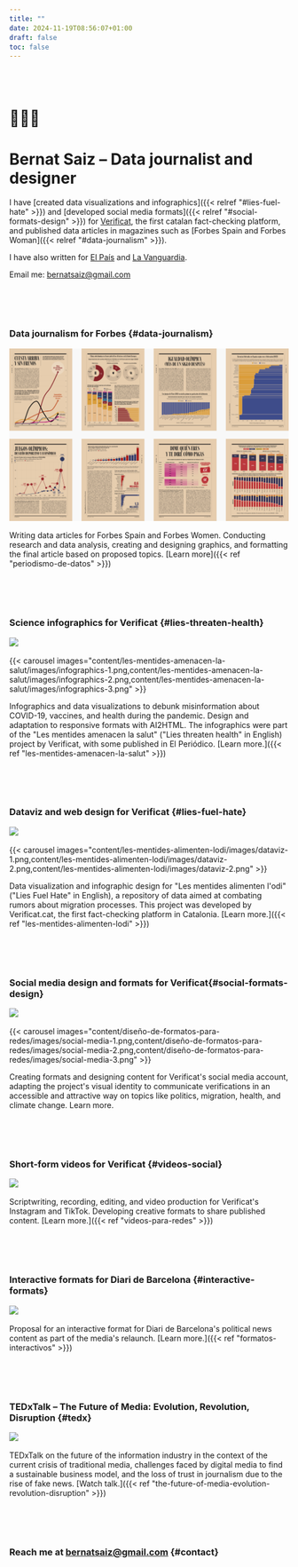 ```yaml
---
title: ""
date: 2024-11-19T08:56:07+01:00
draft: false
toc: false
---
```


<br><br>

# 👨🏻‍💻

# Bernat Saiz – Data journalist and designer

I have [created data visualizations and infographics]({{< relref "#lies-fuel-hate" >}}) and [developed social media formats]({{< relref "#social-formats-design" >}}) for [Verificat](https://www.verificat.cat/), the first catalan fact-checking platform, and published data articles in magazines such as [Forbes Spain and Forbes Woman]({{< relref "#data-journalism" >}}).

I have also written for [El País](https://elpais.com/autor/bernat-saiz-pascual/) and [La Vanguardia](https://stories.lavanguardia.com/search?q=&author=Bernat+Saiz).

Email me: [bernatsaiz@gmail.com](mailto:bernatsaiz@gmail.com)

<br><br><br>

### Data journalism for Forbes {#data-journalism}

![](/content/periodismo-de-datos/images/0.png)

Writing data articles for Forbes Spain and Forbes Women. Conducting research and data analysis, creating and designing graphics, and formatting the final article based on proposed topics. [Learn more]({{< ref "periodismo-de-datos" >}})

<br><br><br>

### Science infographics for Verificat {#lies-threaten-health}

![](/en/les-mentides-amenacen-la-salut/images/1.png)

{{< carousel images="content/les-mentides-amenacen-la-salut/images/infographics-1.png,content/les-mentides-amenacen-la-salut/images/infographics-2.png,content/les-mentides-amenacen-la-salut/images/infographics-3.png" >}}

Infographics and data visualizations to debunk misinformation about COVID-19, vaccines, and health during the pandemic. Design and adaptation to responsive formats with AI2HTML. The infographics were part of the "Les mentides amenacen la salut" ("Lies threaten health" in English) project by Verificat, with some published in El Periódico. [Learn more.]({{< ref "les-mentides-amenacen-la-salut" >}})

<br><br><br>

### Dataviz and web design for Verificat {#lies-fuel-hate}

![](/en/les-mentides-alimenten-lodi/images/1.png)

{{< carousel images="content/les-mentides-alimenten-lodi/images/dataviz-1.png,content/les-mentides-alimenten-lodi/images/dataviz-2.png,content/les-mentides-alimenten-lodi/images/dataviz-2.png" >}}

Data visualization and infographic design for "Les mentides alimenten l'odi" ("Lies Fuel Hate" in English), a repository of data aimed at combating rumors about migration processes. This project was developed by Verificat.cat, the first fact-checking platform in Catalonia. [Learn more.]({{< ref "les-mentides-alimenten-lodi" >}})

<br><br><br>

### Social media design and formats for Verificat{#social-formats-design}

![](/en/diseño-de-formatos-para-redes/images/1.png)

{{< carousel images="content/diseño-de-formatos-para-redes/images/social-media-1.png,content/diseño-de-formatos-para-redes/images/social-media-2.png,content/diseño-de-formatos-para-redes/images/social-media-3.png" >}}

Creating formats and designing content for Verificat's social media account, adapting the project's visual identity to communicate verifications in an accessible and attractive way on topics like politics, migration, health, and climate change. Learn more.

<br><br><br>

### Short-form videos for Verificat {#videos-social}

![](/en/videos-para-redes/images/0.png)

Scriptwriting, recording, editing, and video production for Verificat's Instagram and TikTok. Developing creative formats to share published content. [Learn more.]({{< ref "videos-para-redes" >}})

<br><br><br>

### Interactive formats for Diari de Barcelona {#interactive-formats}

![](/en/formatos-interactivos/images/0.png)

Proposal for an interactive format for Diari de Barcelona's political news content as part of the media's relaunch. [Learn more.]({{< ref "formatos-interactivos" >}})

<br><br><br>

### TEDxTalk – The Future of Media: Evolution, Revolution, Disruption {#tedx}

![](/en/the-future-of-media-evolution-revolution-disruption/images/1.png)

TEDxTalk on the future of the information industry in the context of the current crisis of traditional media, challenges faced by digital media to find a sustainable business model, and the loss of trust in journalism due to the rise of fake news. [Watch talk.]({{< ref "the-future-of-media-evolution-revolution-disruption" >}})

<br><br><br>

### Reach me at [bernatsaiz@gmail.com](mailto:bernatsaiz@gmail.com) {#contact}

<br><br><br>

